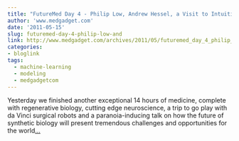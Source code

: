 ```yaml
---
title: "FutureMed Day 4 - Philip Low, Andrew Hessel, a Visit to Intuitive Surgical, and More"
author: 'www.medgadget.com'
date: '2011-05-15'
slug: futuremed-day-4-philip-low-and
link: http://www.medgadget.com/archives/2011/05/futuremed_day_4_philip_low_andrew_hessel_a_visit_to_intuitive_surgical_and_more_1.html
categories:
- bloglink
tags:
  - machine-learning
  - modeling
  - medgadgetcom
---
```


Yesterday we finished another exceptional 14 hours of medicine, complete with regenerative biology, cutting edge neuroscience, a trip to go play with da Vinci surgical robots and a paranoia-inducing talk on how the future of synthetic biology will present tremendous challenges and opportunities for the world[... <i class="fas fa-external-link-alt"></i>](http://www.medgadget.com/archives/2011/05/futuremed_day_4_philip_low_andrew_hessel_a_visit_to_intuitive_surgical_and_more_1.html)

